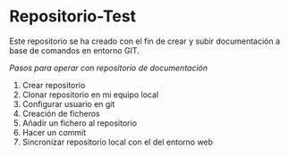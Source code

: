 # Repositorio-Test

Este repositorio se ha creado con el fin de crear y subir documentación a base de  comandos en entorno GIT.

_Pasos para operar con repositorio de documentación_
1. Crear repositorio
2. Clonar repositorio en mi equipo local
3. Configurar usuario en git
4. Creación de ficheros
5. Añadir un fichero al repositorio
6. Hacer un commit
7. Sincronizar repositorio local con el del entorno web
